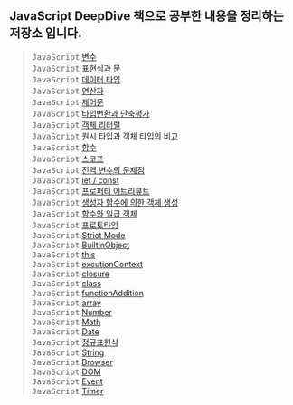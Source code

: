 ## JavaScript DeepDive 책으로 공부한 내용을 정리하는 저장소 입니다.

> <kbd>JavaScript</kbd> [변수](./README/4_variable.md) <br>
> <kbd>JavaScript</kbd> [표현식과 문](./README/5_expression.md) <br>
> <kbd>JavaScript</kbd> [데이터 타입](./README/6_dataType.md) <br>
> <kbd>JavaScript</kbd> [연산자](./README/7_operator.md) <br>
> <kbd>JavaScript</kbd> [제어문](./README/8_controlStatement.md) <br>
> <kbd>JavaScript</kbd> [타입변환과 단축평가](./README/9_typeChange.md) <br>
> <kbd>JavaScript</kbd> [객체 리터럴](./README/10_objectLiteral.md) <br>
> <kbd>JavaScript</kbd> [원시 타입과 객체 타입의 비교](./README/11_primitiveImmutable.md) <br>
> <kbd>JavaScript</kbd> [함수](./README/12_function.md) <br>
> <kbd>JavaScript</kbd> [스코프](./README/13_scope.md) <br>
> <kbd>JavaScript</kbd> [전역 변수의 문제점](./README/14_globalVariable.md) <br>
> <kbd>JavaScript</kbd> [let / const](./README/15_letConst.md) <br>
> <kbd>JavaScript</kbd> [프로퍼티 어트리뷰트](./README/16_propertyAttribute.md) <br>
> <kbd>JavaScript</kbd> [생성자 함수에 의한 객체 생성](./README/17_constructor.md) <br>
> <kbd>JavaScript</kbd> [함수와 일급 객체](./README/18_functionFirstObject.md) <br>
> <kbd>JavaScript</kbd> [프로토타입](./README/19_prototype.md) <br>
> <kbd>JavaScript</kbd> [Strict Mode](./README/20_strictMode.md) <br>
> <kbd>JavaScript</kbd> [BuiltinObject](./README/21_builtinObject.md) <br>
> <kbd>JavaScript</kbd> [this](./README/22_this.md) <br>
> <kbd>JavaScript</kbd> [excutionContext](./README/23_excutionContext.md) <br>
> <kbd>JavaScript</kbd> [closure](./README/24_closure.md) <br>
> <kbd>JavaScript</kbd> [class](./README/25_class.md) <br>
> <kbd>JavaScript</kbd> [functionAddition](./README/26_functionAddition.md) <br>
> <kbd>JavaScript</kbd> [array](./README/27_array.md) <br>
> <kbd>JavaScript</kbd> [Number](./README/28_number.md) <br>
> <kbd>JavaScript</kbd> [Math](./README/29_math.md) <br>
> <kbd>JavaScript</kbd> [Date](./README/30_date.md) <br>
> <kbd>JavaScript</kbd> [정규표현식](./README/31_RegExp.md) <br>
> <kbd>JavaScript</kbd> [String](./README/32_string.md) <br>
> <kbd>JavaScript</kbd> [Browser](./README/38_browser.md) <br>
> <kbd>JavaScript</kbd> [DOM](./README/39_dom.md) <br>
> <kbd>JavaScript</kbd> [Event](./README/40_event.md) <br>
> <kbd>JavaScript</kbd> [Timer](./README/41_timer.md) <br>


